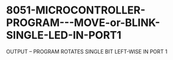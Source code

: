 # 8051-MICROCONTROLLER-PROGRAM---MOVE-or-BLINK-SINGLE-LED-IN-PORT1
OUTPUT  – PROGRAM ROTATES SINGLE BIT LEFT-WISE IN PORT 1
